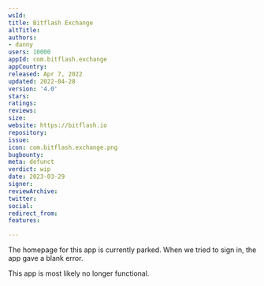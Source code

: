 ```yaml
---
wsId: 
title: Bitflash Exchange
altTitle: 
authors:
- danny 
users: 10000
appId: com.bitflash.exchange
appCountry: 
released: Apr 7, 2022
updated: 2022-04-28
version: '4.0'
stars: 
ratings: 
reviews: 
size: 
website: https://bitflash.io
repository: 
issue: 
icon: com.bitflash.exchange.png
bugbounty: 
meta: defunct
verdict: wip
date: 2023-03-29
signer: 
reviewArchive: 
twitter: 
social: 
redirect_from: 
features: 

---
```


The homepage for this app is currently parked. When we tried to sign in, the app gave a blank error. 

This app is most likely no longer functional.
